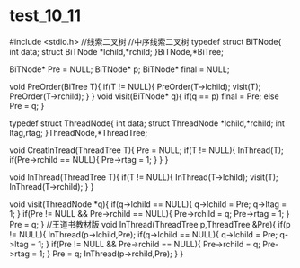 # test_10_11
#include <stdio.h>
//线索二叉树
//中序线索二叉树
typedef struct BiTNode{
	int data;
	struct BiTNode *lchild,*rchild;
}BiTNode,*BiTree;

BiTNode* Pre = NULL;
BiTNode* p;
BiTNode* final = NULL;

void PreOrder(BiTree T){
	if(T != NULL){
		PreOrder(T->lchild);
		visit(T);
		PreOrder(T->rchild);
	}
}
void visit(BiTNode* q){
	if(q == p)
		final = Pre;
	else
		Pre = q;
}

typedef struct ThreadNode{
	int data;
	struct ThreadNode *lchild,*rchild;
	int ltag,rtag;
}ThreadNode,*ThreadTree;

void CreatInTread(ThreadTree T){
	Pre = NULL;
	if(T != NULL){
		InThread(T);
		if(Pre->rchild == NULL){
			Pre->rtag = 1;
		}
	}
}

void InThread(ThreadTree T){
	if(T != NULL){
		InThread(T->lchild);
		visit(T);
		InThread(T->rchild);
	}
}

void visit(ThreadNode *q){
	if(q->lchild == NULL){
		q->lchild = Pre;
		q->ltag = 1;
	}
	if(Pre != NULL && Pre->rchild == NULL){
		Pre->rchild = q;
		Pre->rtag = 1;
	}
	Pre = q;
}
//王道书教材版
void InThread(ThreadTree p,ThreadTree &Pre){
	if(p != NULL){
		InThread(p->lchild,Pre);
		if(q->lchild == NULL){
		q->lchild = Pre;
		q->ltag = 1;
	}
	    if(Pre != NULL && Pre->rchild == NULL){
		Pre->rchild = q;
		Pre->rtag = 1;
	}
	Pre = q;
	InThread(p->rchild,Pre);
	}
}
